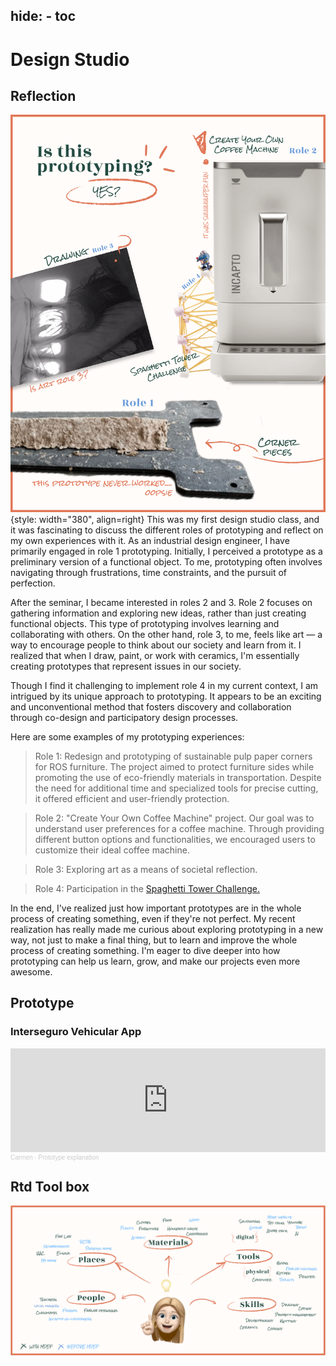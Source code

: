 hide:
    - toc
---

# Design Studio

## Reflection
![](../../images/Designstydio/PROTOTYPING.svg){style: width="380", align=right}
This was my first design studio class, and it was fascinating to discuss the different roles of prototyping and reflect on my own experiences with it. As an industrial design engineer, I have primarily engaged in role 1 prototyping. Initially, I perceived a prototype as a preliminary version of a functional object. To me, prototyping often involves navigating through frustrations, time constraints, and the pursuit of perfection.

After the seminar, I became interested in roles 2 and 3. Role 2 focuses on gathering information and exploring new ideas, rather than just creating functional objects. This type of prototyping involves learning and collaborating with others. On the other hand, role 3, to me, feels like art — a way to encourage people to think about our society and learn from it. I realized that when I draw, paint, or work with ceramics, I'm essentially creating prototypes that represent issues in our society.

Though I find it challenging to implement role 4 in my current context, I am intrigued by its unique approach to prototyping. It appears to be an exciting and unconventional method that fosters discovery and collaboration through co-design and participatory design processes.

Here are some examples of my prototyping experiences:

>Role 1: Redesign and prototyping of sustainable pulp paper corners for ROS furniture. The project aimed to protect furniture sides while promoting the use of eco-friendly materials in transportation. Despite the need for additional time and specialized tools for precise cutting, it offered efficient and user-friendly protection.

>Role 2: "Create Your Own Coffee Machine" project. Our goal was to understand user preferences for a coffee machine. Through providing different button options and functionalities, we encouraged users to customize their ideal coffee machine.

>Role 3: Exploring art as a means of societal reflection.

>Role 4: Participation in the [Spaghetti Tower Challenge.](https://tinkerlab.com/spaghetti-tower-marshmallow-challenge/)

In the end, I've realized just how important prototypes are in the whole process of creating something, even if they're not perfect. My recent realization has really made me curious about exploring prototyping in a new way, not just to make a final thing, but to learn and improve the whole process of creating something. I'm eager to dive deeper into how prototyping can help us learn, grow, and make our projects even more awesome.

## Prototype

### Interseguro Vehicular App
<iframe width="100%" height="166" scrolling="no" frameborder="no" allow="autoplay" src="https://w.soundcloud.com/player/?url=https%3A//api.soundcloud.com/tracks/1646612775%3Fsecret_token%3Ds-JAGxgQKTqCD&color=%23699ada&auto_play=false&hide_related=false&show_comments=true&show_user=true&show_reposts=false&show_teaser=true"></iframe><div style="font-size: 10px; color: #cccccc;line-break: anywhere;word-break: normal;overflow: hidden;white-space: nowrap;text-overflow: ellipsis; font-family: Interstate,Lucida Grande,Lucida Sans Unicode,Lucida Sans,Garuda,Verdana,Tahoma,sans-serif;font-weight: 100;"><a href="https://soundcloud.com/carmen-80036726" title="Carmen" target="_blank" style="color: #cccccc; text-decoration: none;">Carmen</a> · <a href="https://soundcloud.com/carmen-80036726/prototype-explanation/s-JAGxgQKTqCD" title="Prototype explanation" target="_blank" style="color: #cccccc; text-decoration: none;">Prototype explanation</a></div>

## Rtd Tool box
![](../../images/Designstydio/RTD.svg)




